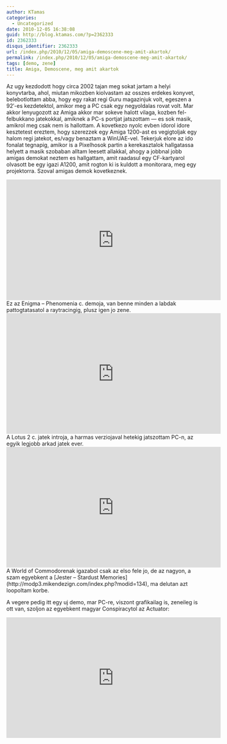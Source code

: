 ```yaml
---
author: KTamas
categories:
  - Uncategorized
date: 2010-12-05 16:38:08
guid: http://blog.ktamas.com/?p=2362333
id: 2362333
disqus_identifier: 2362333
url: /index.php/2010/12/05/amiga-demoscene-meg-amit-akartok/
permalink: /index.php/2010/12/05/amiga-demoscene-meg-amit-akartok/
tags: [demo, zene]
title: Amiga, Demoscene, meg amit akartok
---
```


Az ugy kezdodott hogy circa 2002 tajan meg sokat jartam a helyi konyvtarba, ahol, miutan mikozben kiolvastam az osszes erdekes konyvet, belebotlottam abba, hogy egy rakat regi Guru magazinjuk volt, egeszen a 92&#8242;-es kezdetektol, amikor meg a PC csak egy negyoldalas rovat volt. Mar akkor lenyugozott az Amiga akkor mar sokeve halott vilaga, kozben fel-felbukkano jatekokkal, amiknek a PC-s portjat jatszottam &#8212; es sok masik, amikrol meg csak nem is hallottam. A kovetkezo nyolc evben idorol idore kesztetest ereztem, hogy szerezzek egy Amiga 1200-ast es vegigtoljak egy halom regi jatekot, es/vagy benaztam a WinUAE-vel. Tekerjuk elore az ido fonalat tegnapig, amikor is a Pixelhosok partin a kerekasztalok hallgatassa helyett a masik szobaban alltam leesett allakkal, ahogy a jobbnal jobb amigas demokat neztem es hallgattam, amit raadasul egy CF-kartyarol olvasott be egy igazi A1200, amit rogton ki is kuldott a monitorara, meg egy projektorra. Szoval amigas demok kovetkeznek.

<iframe width="560" height="315" src="https://www.youtube.com/embed/iGpU3DicbLQ" frameborder="0" allow="accelerometer; autoplay; encrypted-media; gyroscope; picture-in-picture" allowfullscreen></iframe>
Ez az Enigma &#8211; Phenomenia c. demoja, van benne minden a labdak pattogtatasatol a raytracingig, plusz igen jo zene.
  
<iframe width="560" height="315" src="https://www.youtube.com/embed/vETonlaTZ4c" frameborder="0" allow="accelerometer; autoplay; encrypted-media; gyroscope; picture-in-picture" allowfullscreen></iframe>
A Lotus 2 c. jatek introja, a harmas verziojaval hetekig jatszottam PC-n, az egyik legjobb arkad jatek ever.
  
<iframe width="560" height="315" src="https://www.youtube.com/embed/3wu8cnIpdLY" frameborder="0" allow="accelerometer; autoplay; encrypted-media; gyroscope; picture-in-picture" allowfullscreen></iframe>
A World of Commodorenak igazabol csak az elso fele jo, de az nagyon, a szam egyebkent a [Jester &#8211; Stardust Memories](http://modp3.mikendezign.com/index.php?modid=134), ma delutan azt loopoltam korbe.

A vegere pedig itt egy uj demo, mar PC-re, viszont grafikailag is, zeneileg is ott van, szoljon az egyebkent magyar Conspiracytol az Actuator:
<iframe width="560" height="315" src="https://www.youtube.com/embed/VBxuiYQ1KqI" frameborder="0" allow="accelerometer; autoplay; encrypted-media; gyroscope; picture-in-picture" allowfullscreen></iframe>
